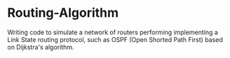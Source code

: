# Routing-Algorithm
Writing code to simulate a network of routers performing implementing a Link State routing protocol, such as OSPF (Open Shorted Path First) based on Dijkstra's algorithm.

